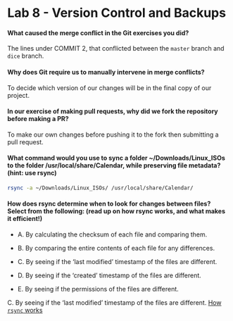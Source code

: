 # Lab 8 - Version Control and Backups

#### What caused the merge conflict in the Git exercises you did?

The lines under COMMIT 2, that conflicted between the `master` branch and `dice` branch.

#### Why does Git require us to manually intervene in merge conflicts?

To decide which version of our changes will be in the final copy of our project.

#### In our exercise of making pull requests, why did we fork the repository before making a PR?

To make our own changes before pushing it to the fork then submitting a pull request.

#### What command would you use to sync a folder ~/Downloads/Linux_ISOs to the folder /usr/local/share/Calendar, while preserving file metadata? (hint: use rsync)

```bash
rsync -a ~/Downloads/Linux_ISOs/ /usr/local/share/Calendar/
```

#### How does rsync determine when to look for changes between files? Select from the following: (read up on how rsync works, and what makes it efficient!)

- A. By calculating the checksum of each file and comparing them.

- B. By comparing the entire contents of each file for any differences.

- C. By seeing if the ‘last modified’ timestamp of the files are different.

- D. By seeing if the ‘created’ timestamp of the files are different.

- E. By seeing if the permissions of the files are different.

C. By seeing if the ‘last modified’ timestamp of the files are different. [How `rsync` works](https://rsync.samba.org/how-rsync-works.html)

